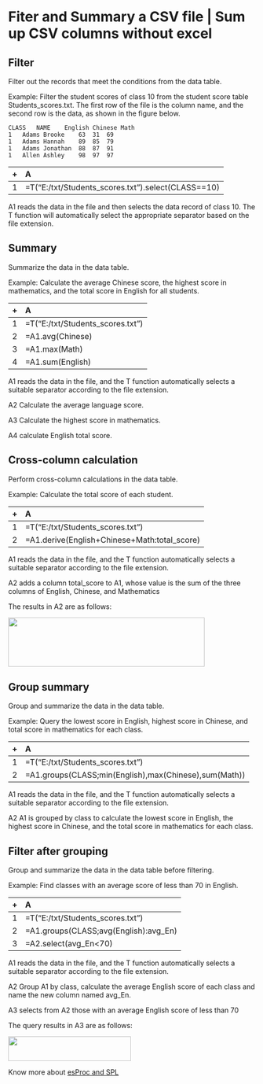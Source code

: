 # Fiter and Summary a CSV file | Sum up CSV columns without excel

## Filter

Filter out the records that meet the conditions from the data table.

Example: Filter the student scores of class 10 from the student score table Students_scores.txt. The first row of the file is the column name, and the second row is the data, as shown in the figure below.

```
CLASS	NAME	English	Chinese	Math
1	Adams Brooke	63	31	69
1	Adams Hannah	89	85	79
1	Adams Jonathan	88	87	91
1	Allen Ashley	98	97	97
```


|+|A|
|:-|:-|
|1|=T(“E:/txt/Students_scores.txt”).select(CLASS==10)|

A1 reads the data in the file and then selects the data record of class 10. The T function will automatically select the appropriate separator based on the file extension. 

## Summary

Summarize the data in the data table.

Example: Calculate the average Chinese score, the highest score in mathematics, and the total score in English for all students.

|+|A|
|:-|:-|
|1|=T(“E:/txt/Students_scores.txt”)|
|2|=A1.avg(Chinese)|
|3|=A1.max(Math)|
|4|=A1.sum(English)|

A1 reads the data in the file, and the T function automatically selects a suitable separator according to the file extension.  

A2 Calculate the average language score.

A3 Calculate the highest score in mathematics.  

A4 calculate English total score.

## Cross-column calculation 

Perform cross-column calculations in the data table.

Example: Calculate the total score of each student.

|+|A|
|:-|:-|
|1|=T(“E:/txt/Students_scores.txt”)|
|2|=A1.derive(English+Chinese+Math:total_score)|

A1 reads the data in the file, and the T function automatically selects a suitable separator according to the file extension.  

A2 adds a column total_score to A1, whose value is the sum of the three columns of English, Chinese, and Mathematics  

The results in A2 are as follows:

<img src="http://img.raqsoft.com.cn/uploads/0319/16161389300009086.png" width="400" height="100">

## Group summary  
Group and summarize the data in the data table.

Example: Query the lowest score in English, highest score in Chinese, and total score in mathematics for each class.

|+|A|
|:-|:-|
|1|=T(“E:/txt/Students_scores.txt”)|
|2|=A1.groups(CLASS;min(English),max(Chinese),sum(Math))|

A1 reads the data in the file, and the T function automatically selects a suitable separator according to the file extension.  

A2 A1 is grouped by class to calculate the lowest score in English, the highest score in Chinese, and the total score in mathematics for each class. 

## Filter after grouping

Group and summarize the data in the data table before filtering.

Example: Find classes with an average score of less than 70 in English.

|+|A|
|:-|:-|
|1|=T(“E:/txt/Students_scores.txt”)|
|2|=A1.groups(CLASS;avg(English):avg_En)|
|3|=A2.select(avg_En<70)|

A1 reads the data in the file, and the T function automatically selects a suitable separator according to the file extension.  

A2 Group A1 by class, calculate the average English score of each class and name the new column named avg_En.  

A3 selects from A2 those with an average English score of less than 70  

The query results in A3 are as follows:

<img src="http://img.raqsoft.com.cn/uploads/0319/16161389470007bb0.png" width="250" height="50">

Know more about [esProc and SPL](http://www.raqsoft.com/p/script-over-csv-xls)

